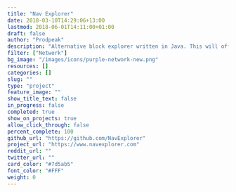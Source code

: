```yaml
---
title: "Nav Explorer"
date: 2018-03-10T14:29:06+13:00
lastmod: 2018-06-01T14:11:00+01:00
draft: false
author: "Prodpeak"
description: "Alternative block explorer written in Java. This will offer redundancy if there are any issues with the current cryptoid block explorer."
filter: ["Network"]
bg_image: "/images/icons/purple-network-new.png"
resources: []
categories: []
slug: ""
type: "project"
feature_image: ""
show_title_text: false
in_progress: false
completed: true
show_on_projects: true
allow_click_through: false
percent_complete: 100
github_url: "https://github.com/NavExplorer"
project_url: "https://www.navexplorer.com"
reddit_url: ""
twitter_url: ""
card_color: "#7d5ab5"
font_color: "#FFF"
weight: 0
---
```

